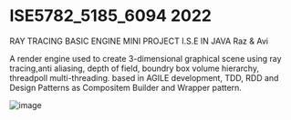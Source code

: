 # ISE5782_5185_6094 2022

RAY TRACING BASIC ENGINE
MINI PROJECT I.S.E IN JAVA
Raz & Avi

A render engine used to create 3-dimensional graphical scene using ray tracing,anti aliasing, depth of field,
boundry box volume hierarchy, threadpoll multi-threading.
based in AGILE development, TDD, RDD and Design Patterns as Compositem Builder and Wrapper pattern.


![image](https://user-images.githubusercontent.com/80701759/178141870-079d4e27-d6d9-416e-9771-6edcd87e76bd.png)
